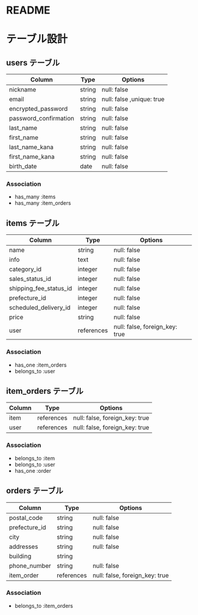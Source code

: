 # README
# テーブル設計

## users テーブル

| Column                | Type   | Options     |
| --------------------- | ------ | ----------- |
| nickname              | string | null: false |
| email                 | string | null: false ,unique: true|
| encrypted_password    | string | null: false |
| password_confirmation | string | null: false |
| last_name             | string | null: false |
| first_name            | string | null: false |
| last_name_kana        | string | null: false |
| first_name_kana       | string | null: false |
| birth_date            | date   | null: false |

### Association

- has_many :items
- has_many :item_orders

## items テーブル

| Column                 | Type       | Options     |
| ---------------------  | ------     | ----------- |
| name                   | string     | null: false |
| info                   | text       | null: false |
| category_id            | integer    | null: false |
| sales_status_id        | integer    | null: false |
| shipping_fee_status_id | integer    | null: false |
| prefecture_id          | integer    | null: false |
| scheduled_delivery_id  | integer    | null: false |
| price                  | string     | null: false |
| user                   | references | null: false, foreign_key: true |

### Association

- has_one :item_orders
- belongs_to :user

## item_orders テーブル

| Column  | Type       | Options                        |
| ------- | ---------- | ------------------------------ |
| item    | references | null: false, foreign_key: true |
| user    | references | null: false, foreign_key: true |

### Association

- belongs_to :item
- belongs_to :user
- has_one :order


## orders テーブル

| Column        | Type        | Options     |
| -------       | ----------  | ----------- |
| postal_code   | string      | null: false |
| prefecture_id | string      | null: false |
| city          | string      | null: false |
| addresses     | string      | null: false |
| building      | string      |             |
| phone_number  | string      | null: false |
| item_order    | references  | null: false, foreign_key: true |

### Association

- belongs_to :item_orders
